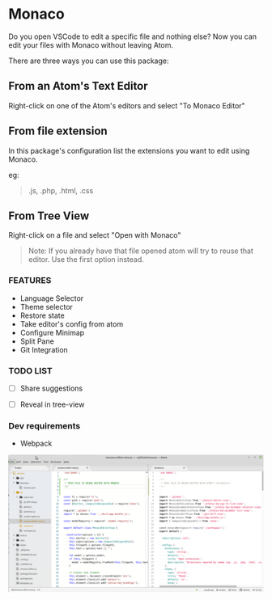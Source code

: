 # Monaco

Do you open VSCode to edit a specific file and nothing else?
Now you can edit your files with Monaco without leaving Atom.

There are three ways you can use this package:

## From an Atom's Text Editor

Right-click on one of the Atom's editors and select "To Monaco Editor"

## From file extension

In this package's configuration list the extensions you want to edit using Monaco.

eg:
> .js, .php, .html, .css

## From Tree View

Right-click on a file and select "Open with Monaco"

> Note: If you already have that file opened atom will try to reuse that editor. Use the first option instead.


### FEATURES

- Language Selector
- Theme selector
- Restore state
- Take editor's config from atom
- Configure Minimap
- Split Pane
- Git Integration

### TODO LIST

- [ ] Share suggestions
- [ ] Reveal in tree-view


### Dev requirements

  * Webpack

![Screenshot](https://raw.githubusercontent.com/fabianfiorotto/atom-monaco/master/resources/screenshot.png)
